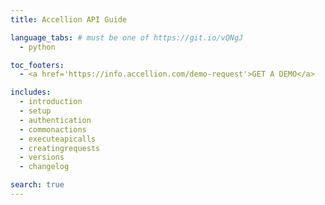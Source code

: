 ```yaml
---
title: Accellion API Guide

language_tabs: # must be one of https://git.io/vQNgJ
  - python

toc_footers:
  - <a href='https://info.accellion.com/demo-request'>GET A DEMO</a>

includes:
  - introduction
  - setup
  - authentication
  - commonactions
  - executeapicalls
  - creatingrequests
  - versions
  - changelog

search: true
---
```

